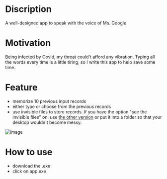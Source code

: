 # Discription
A well-designed app to speak with the voice of Ms. Google

# Motivation
Being infected by Covid, my throat could't afford any vibration. Typing all the words every time is a little tiring, so I write this app to help save some time.

# Feature
- memorize 10 previous input records
- either type or choose from the previous records
- use invisible files to store records. If you have the option "see the invisible files" on, use [the other version](https://github.com/stanleyshen2003/speak-male)
or put it into a folder so that your desktop wouldn't become messy.

![image](https://user-images.githubusercontent.com/80504001/228620079-1e35f026-fba2-4844-9a18-287221e500bd.png)

# How to use
- download the .exe
- click on app.exe
